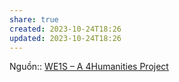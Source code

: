 ```yaml
---
share: true
created: 2023-10-24T18:26
updated: 2023-10-24T18:26
---
```

Nguồn:: [WE1S – A 4Humanities Project](https://we1s.ucsb.edu/)
